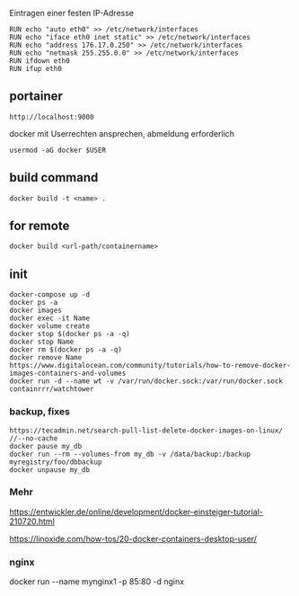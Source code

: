 Eintragen einer festen IP-Adresse
````shell
RUN echo "auto eth0" >> /etc/network/interfaces
RUN echo "iface eth0 inet static" >> /etc/network/interfaces
RUN echo "address 176.17.0.250" >> /etc/network/interfaces
RUN echo "netmask 255.255.0.0" >> /etc/network/interfaces
RUN ifdown eth0
RUN ifup eth0
````
## portainer
````shell
http://localhost:9000
````
docker mit Userrechten ansprechen, abmeldung erforderlich
````shell
usermod -aG docker $USER
````
## build command
````shell
docker build -t <name> .
````
## for remote
````shell
docker build <url-path/containername>
````
## init
````shell
docker-compose up -d
docker ps -a
docker images
docker exec -it Name
docker volume create
docker stop $(docker ps -a -q)
docker stop Name
docker rm $(docker ps -a -q)
docker remove Name
https://www.digitalocean.com/community/tutorials/how-to-remove-docker-images-containers-and-volumes
docker run -d --name wt -v /var/run/docker.sock:/var/run/docker.sock containrrr/watchtower
````
### backup, fixes
````shell
https://tecadmin.net/search-pull-list-delete-docker-images-on-linux/ //--no-cache
docker pause my_db
docker run --rm --volumes-from my_db -v /data/backup:/backup myregistry/foo/dbbackup
docker unpause my_db
````
### Mehr
https://entwickler.de/online/development/docker-einsteiger-tutorial-210720.html

https://linoxide.com/how-tos/20-docker-containers-desktop-user/

### nginx
docker run --name mynginx1 -p 85:80 -d nginx



